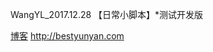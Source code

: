 WangYL_2017.12.28 【日常小脚本】*测试开发版

[博客](http://blog.csdn.net/guodongxiaren "悬停显示") http://bestyunyan.com
